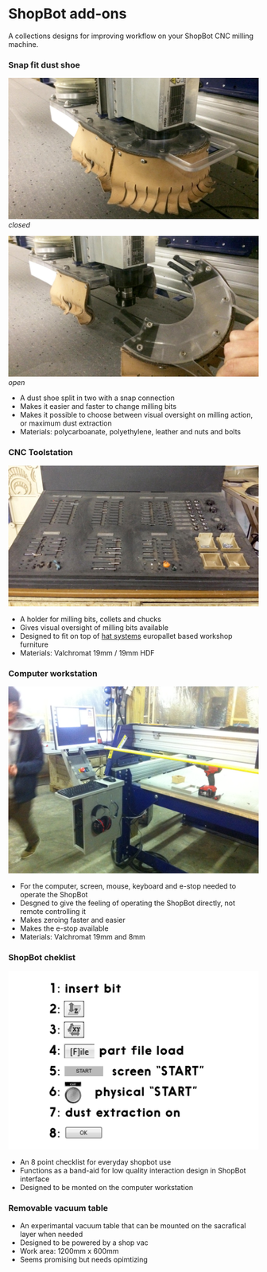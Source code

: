 # ShopBot add-ons

A collections designs for improving workflow on your ShopBot CNC milling machine.

### Snap fit dust shoe

![Dust shoe closed](https://github.com/fellesverkstedet/ShopBot-Addons/blob/master/dust%20extraction%20shoe%20for%20ShopBot%20alpha/Dust-shoe-closed.JPG)
*closed*

![Dust Shoe open](https://github.com/fellesverkstedet/ShopBot-Addons/blob/master/dust%20extraction%20shoe%20for%20ShopBot%20alpha/Dust-shoe-open.JPG)
*open*

* A dust shoe split in two with a snap connection
* Makes it easier and faster to change milling bits
* Makes it possible to choose between visual oversight on milling action, or maximum dust extraction
* Materials: polycarboanate, polyethylene, leather and nuts and bolts



### CNC Toolstation

![Toolsation](https://github.com/fellesverkstedet/ShopBot-Addons/blob/master/tool%20station/CNC-toolstation1.JPG)

* A holder for milling bits, collets and chucks
* Gives visual oversight of milling bits available
* Designed to fit on top of [hat systems](https://github.com/fellesverkstedet/hat-systems) europallet based workshop furniture
* Materials: Valchromat 19mm / 19mm HDF



### Computer workstation

![Workstation](https://github.com/fellesverkstedet/ShopBot-Addons/blob/master/computer%20workstation%20for%20shopbot%20alpha/ShopBot%20Workstation%20in%20use.JPG)

* For the computer, screen, mouse, keyboard and e-stop needed to operate the ShopBot
* Desgned to give the feeling of operating the ShopBot directly, not remote controlling it
* Makes zeroing faster and easier
* Makes the e-stop available
* Materials: Valchromat 19mm and 8mm



### ShopBot cheklist

![checklist](https://github.com/fellesverkstedet/ShopBot-Addons/blob/master/shopbot%20checklist/ShopBot%20checklist.jpg)

* An 8 point checklist for everyday shopbot use
* Functions as a band-aid for low quality interaction design in ShopBot interface
* Designed to be monted on the computer workstation



### Removable vacuum table

* An experimantal vacuum table that can be mounted on the sacrafical layer when needed
* Designed to be powered by a shop vac
* Work area: 1200mm x 600mm
* Seems promising but needs opimtizing



